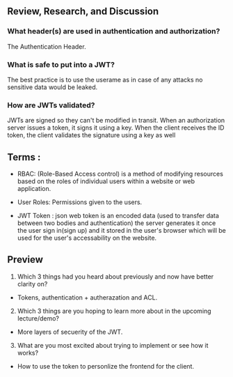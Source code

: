 ## Review, Research, and Discussion

### What header(s) are used in authentication and authorization?

The Authentication Header.

### What is safe to put into a JWT?

The best practice is to use the userame as in case of any attacks no sensitive data would be leaked.

### How are JWTs validated?

JWTs are signed so they can't be modified in transit. When an authorization server issues a token, it signs it using a key. When the client receives the ID token, the client validates the signature using a key as well

## Terms :

- RBAC: (Role-Based Access control) is a method of modifying resources based on the roles of individual users within a website or web application.

- User Roles: Permissions given to the users.

- JWT Token : json web token is an encoded data (used to transfer data between two bodies and authentication) the server generates it once the user sign in(sign up) and it stored in the user's browser which will be used for the user's accessability on the website.

## Preview

1. Which 3 things had you heard about previously and now have better clarity on?

- Tokens, authentication + autherazation and ACL.

2. Which 3 things are you hoping to learn more about in the upcoming lecture/demo?

- More layers of secuerity of the JWT.

3. What are you most excited about trying to implement or see how it works?

- How to use the token to personlize the frontend for the client.
